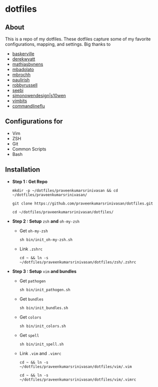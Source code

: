 # dotfiles

## About
 
This is a repo of my dotfiles. These dotfiles capture some of my favorite configurations, mapping, and settings. 
Big thanks to 

- [baskerville](https://github.com/baskerville/)
- [derekwyatt](https://github.com/derekwyatt/)
- [mathiasbynens](https://github.com/mathiasbynens/)
- [mbadolato](https://github.com/mbadolato/)
- [mbrochh](https://github.com/mbrochh/)
- [paulirish](https://github.com/paulirish/)
- [robbyrussell](https://github.com/robbyrussell/)
- [seebi](https://github.com/seebi/)
- [simonowendesign|s10wen](https://github.com/s10wen/)
- [vimbits](http://www.vimbits.com/)
- [commandlineflu](http://www.commandlinefu.com/)


## Configurations for
- Vim
- ZSH
- Git
- Common Scripts
- Bash 

## Installation

- **Step 1 : Get Repo**

    `mkdir -p ~/dotfiles/praveenkumarsrinivasan && cd ~/dotfiles/praveenkumarsrinivasan/`
    
    `git clone https://github.com/praveenkumarsrinivasan/dotfiles.git`

    `cd ~/dotfiles/praveenkumarsrinivasan/dotfiles/`    

- **Step 2 : Setup** `zsh` **and** `oh-my-zsh`

    - Get `oh-my-zsh`
        
        `sh bin/init_oh-my-zsh.sh`

    - Link `.zshrc`
    
        `cd ~ && ln -s ~/dotfiles/praveenkumarsrinivasan/dotfiles/zsh/.zshrc`
    
- **Step 3 : Setup** `vim` **and bundles**
            
    - Get `pathogen`
    
        `sh bin/init_pathogen.sh`
        
    - Get `bundles`
    
        `sh bin/init_bundles.sh`
        
    - Get `colors`
     
        `sh bin/init_colors.sh`
    
    - Get `spell`
     
        `sh bin/init_spell.sh`

    - Link `.vim` and `.vimrc`

        `cd ~ && ln -s ~/dotfiles/praveenkumarsrinivasan/dotfiles/vim/.vim`    
        
        `cd ~ && ln -s ~/dotfiles/praveenkumarsrinivasan/dotfiles/vim/.vimrc`    

   
